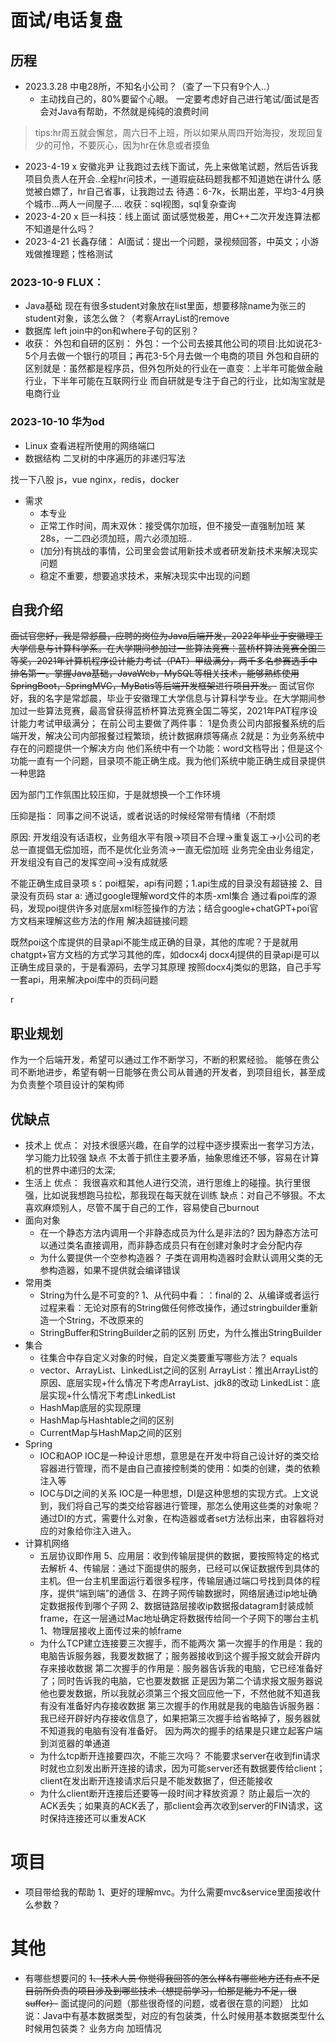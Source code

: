 # 面试/电话复盘
## 历程
* 2023.3.28
中电28所，不知名小公司？（查了一下只有9个人..）
    * 主动找自己的，80%要留个心眼。
    一定要考虑好自己进行笔试/面试是否会对Java有帮助，不然就是纯纯的浪费时间
> tips:hr周五就会懈怠，周六日不上班，所以如果从周四开始海投，发现回复少的可怜，不要灰心，因为hr在休息或者摸鱼
* 2023-4-19
x 安徽兆尹
让我跑过去线下面试，先上来做笔试题，然后告诉我项目负责人在开会..全程hr问技术，一道瑕疵砝码题我都不知道她在讲什么
感觉被白嫖了，hr自己省事，让我跑过去
待遇：6-7k，长期出差，平均3-4月换个城市...两人一间屋子....
收获：sql视图，sql复杂查询
* 2023-4-20
x 巨一科技：线上面试
面试感觉极差，用C++二次开发连算法都不知道是什么吗？
* 2023-4-21
长鑫存储：
AI面试：提出一个问题，录视频回答，中英文；小游戏做推理题；性格测试
### 2023-10-9 FLUX：
* Java基础
现在有很多student对象放在list里面，想要移除name为张三的student对象，该怎么做？（考察ArrayList的remove
* 数据库
left join中的on和where子句的区别？
* 收获：
外包和自研的区别：
外包：一个公司去接其他公司的项目:比如说花3-5个月去做一个银行的项目；再花3-5个月去做一个电商的项目
外包和自研的区别就是：虽然都是程序员，但外包所处的行业在一直变：上半年可能做金融行业，下半年可能在互联网行业
而自研就是专注于自己的行业，比如淘宝就是电商行业
### 2023-10-10 华为od
* Linux
查看进程所使用的网络端口
* 数据结构
二叉树的中序遍历的非递归写法


找一下八股
js，vue
nginx，redis，docker

* 需求
    * 本专业
    * 正常工作时间，周末双休：接受偶尔加班，但不接受一直强制加班
    某28s，一二四必须加班，周六必须加班..
    * (加分)有挑战的事情，公司里会尝试用新技术或者研发新技术来解决现实问题
    * 稳定不重要，想要追求技术，来解决现实中出现的问题
    
## 自我介绍
~~面试官您好，我是常邶晨，应聘的岗位为Java后端开发，2022年毕业于安徽理工大学信息与计算科学系。在大学期间参加过一些算法竞赛：蓝桥杯算法竞赛全国二等奖，2021年计算机程序设计能力考试（PAT）甲级满分，两千多名参赛选手中排名第一。掌握Java基础，JavaWeb，MySQL等相关技术，能够熟练使用SpringBoot，SpringMVC，MyBatis等后端开发框架进行项目开发。~~
面试官你好，我的名字是常邶晨，毕业于安徽理工大学信息与计算科学专业。在大学期间参加过一些算法竞赛，最高曾获得蓝桥杯算法竞赛全国二等奖，2021年PAT程序设计能力考试甲级满分；
在前公司主要做了两件事：
1是负责公司内部报餐系统的后端开发，解决公司内部报餐过程繁琐，统计数据麻烦等痛点
2就是：为业务系统中存在的问题提供一个解决方向
他们系统中有一个功能：word文档导出；但是这个功能一直有一个问题，目录项不能正确生成。我为他们系统中能正确生成目录提供一种思路

因为部门工作氛围比较压抑，于是就想换一个工作环境

压抑是指：
同事之间不说话，或者说话的时候经常带有情绪（不耐烦

原因:
开发组没有话语权，业务组水平有限->项目不合理->重复返工->小公司的老总一直提倡无偿加班，而不是优化业务流->一直无偿加班
业务完全由业务组定，开发组没有自己的发挥空间->没有成就感


不能正确生成目录项
s：poi框架，api有问题；1.api生成的目录没有超链接 2、目录没有页码
star
a:
通过google理解word文件的本质-xml集合
通过看poi库的源码，发现poi提供许多对底层xml标签操作的方法；结合google+chatGPT+poi官方文档来理解这些方法的作用
解决超链接问题

既然poi这个库提供的目录api不能生成正确的目录，其他的库呢？于是就用chatgpt+官方文档的方式学习其他的库，如docx4j
docx4j提供的目录api是可以正确生成目录的，于是看源码，去学习其原理
按照docx4j类似的思路，自己手写一套api，用来解决poi库中的页码问题

r

## 职业规划
作为一个后端开发，希望可以通过工作不断学习，不断的积累经验。
能够在贵公司不断地进步，希望有朝一日能够在贵公司从普通的开发者，到项目组长，甚至成为负责整个项目设计的架构师
## 优缺点
* 技术上
优点：
对技术很感兴趣，在自学的过程中逐步摸索出一套学习方法，学习能力比较强
缺点
不太善于抓住主要矛盾，抽象思维还不够，容易在计算机的世界中递归的太深;
* 生活上
优点：
我很喜欢和其他人进行交流，进行思维上的碰撞。执行里很强，比如说我想跑马拉松，那我现在每天就在训练
缺点：对自己不够狠。不太喜欢麻烦别人，尽管不属于自己的工作，容易使自己burnout
* 面向对象
    * 在⼀个静态⽅法内调⽤⼀个⾮静态成员为什么是⾮法的?
    因为静态方法可以通过类名直接调用，而非静态成员只有在创建对象时才会分配内存
    * 为什么要提供一个空参构造器？
    子类在调用构造器时会默认调用父类的无参构造器，如果不提供就会编译错误
* 常用类
    * String为什么是不可变的?
    1、从代码中看：：final的
    2、从编译或者运行过程来看：无论对原有的String做任何修改操作，通过stringbuilder重新造一个String，不改原来的
    * StringBuffer和StringBuilder之前的区别
    历史，为什么推出StringBuilder
* 集合
    * 往集合中存自定义对象的时候，自定义类要重写哪些方法？
    equals
    * vector、ArrayList、LinkedList之间的区别
    ArrayList：推出ArrayList的原因、底层实现+什么情况下考虑ArrayList、jdk8的改动
    LinkedList：底层实现+什么情况下考虑LinkedList
    * HashMap底层的实现原理
    * HashMap与Hashtable之间的区别
    * CurrentMap与HashMap之间的区别
* Spring
    * IOC和AOP
    IOC是一种设计思想，意思是在开发中将自己设计好的类交给容器进行管理，而不是由自己直接控制类的使用：如类的创建，类的依赖注入等
    * IOC与DI之间的关系
    IOC是一种思想，DI是这种思想的实现方式。上文说到，我们将自己写的类交给容器进行管理，那怎么使用这些类的对象呢？通过DI的方式，需要什么对象，在构造器或者set方法标出来，由容器将对应的对象给你注入进入。
* 计算机网络
    * 五层协议即作用
    5、应用层：收到传输层提供的数据，要按照特定的格式去解析
    4、传输层：通过下面提供的服务，已经可以保证数据传到具体的主机。但一台主机里面运行着很多程序，传输层通过端口号找到具体的程序，提供“端到端”的通信
    3、在跨子网传输数据时，网络层通过ip地址确定数据报传到哪个子网
    2、数据链路层接收ip数据报datagram封装成帧frame，在这一层通过Mac地址确定将数据传给同一个子网下的哪台主机
    1、物理层接收上面传过来的帧frame
    * 为什么TCP建立连接要三次握手，而不能两次
    第一次握手的作用是：我的电脑告诉服务器，我要发数据了；服务器接收到这个握手报文就会开辟内存来接收数据
    第二次握手的作用是：服务器告诉我的电脑，它已经准备好了；同时告诉我的电脑，它也要发数据
    正是因为第二个请求报文服务器说他也要发数据，所以我就必须第三个报文回应他一下，不然他就不知道我有没有准备好内存接收数据
    第三次握手的作用就是我的电脑告诉服务器：我已经开辟好内存接收信息了，如果把第三次握手给省略掉了，服务器就不知道我的电脑有没有准备好。
    因为两次的握手的结果是只建立起客户端到浏览器的单通道
    * 为什么tcp断开连接要四次，不能三次吗？
    不能要求server在收到fin请求时就也立刻发出断开连接的请求，因为可能server还有数据要传给client；client在发出断开连接请求后只是不能发数据了，但还能接收
    * 为什么client断开连接后还要等一段时间才释放资源？
    防止最后一次的ACK丢失；如果真的ACK丢了，那client会再次收到server的FIN请求，这时保持连接还可以重发ACK

# 项目
* 项目带给我的帮助
1、更好的理解mvc。为什么需要mvc&service里面接收什么参数？

# 其他
* 有哪些想要问的
~~1、技术人员
你觉得我回答的怎么样&有哪些地方还有点不足
目前所负责的项目涉及到哪些技术（想提前学习，怕那是能力不足，很suffer）~~
面试提问的问题（那些很奇怪的问题，或者很在意的问题）
比如说：Java中有基本数据类型，对应的有包装类，什么时候用基本数据类型什么时候用包装类？
业务方向
加班情况